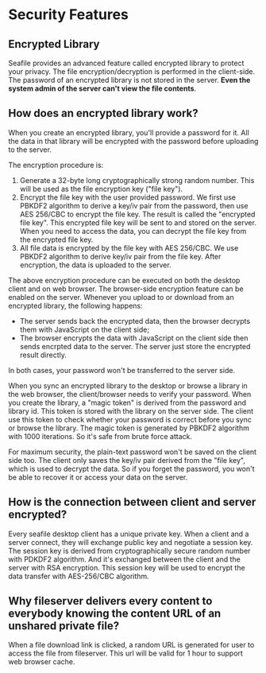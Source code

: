 # Security Features

## Encrypted Library

Seafile provides an advanced feature called encrypted library to protect your privacy. The file encryption/decryption is performed in the client-side. The password of an encrypted library is not stored in the server. **Even the system admin of the server can't view the file contents**.

## How does an encrypted library work?

When you create an encrypted library, you'll provide a password for it. All the data in that library will be encrypted with the password before uploading to the server.

The encryption procedure is:

1. Generate a 32-byte long cryptographically strong random number. This will be used as the file encryption key ("file key").
2. Encrypt the file key with the user provided password. We first use PBKDF2 algorithm to derive a key/iv pair from the password, then use AES 256/CBC to encrypt the file key. The result is called the "encrypted file key". This encrypted file key will be sent to and stored on the server. When you need to access the data, you can decrypt the file key from the encrypted file key.
3. All file data is encrypted by the file key with AES 256/CBC. We use PBKDF2 algorithm to derive key/iv pair from the file key. After encryption, the data is uploaded to the server.

The above encryption procedure can be executed on both the desktop client and on web browser. The browser-side encryption feature can be enabled on the server. Whenever you upload to or download from an encrypted library, the following happens:

* The server sends back the encrypted data, then the browser decrypts them with JavaScript on the client side;
* The browser encrypts the data with JavaScript on the client side then sends encrpted data to the server. The server just store the encrypted result directly.

In both cases, your password won't be transferred to the server side.

When you sync an encrypted library to the desktop or browse a library in the web browser, the client/browser needs to verify your password. When you create the library, a "magic token" is derived from the password and library id. This token is stored with the library on the server side. The client use this token to check whether your password is correct before you sync or browse the library. The magic token is generated by PBKDF2 algorithm with 1000 iterations. So it's safe from brute force attack.

For maximum security, the plain-text password won't be saved on the client side too. The client only saves the key/iv pair derived from the "file key", which is used to decrypt the data. So if you forget the password, you won't be able to recover it or access your data on the server.

## How is the connection between client and server encrypted?

Every seafile desktop client has a unique private key. When a client and a server connect, they will exchange public key and negotiate a session key. The session key is derived from cryptographically secure random number with PDKDF2 algorithm. And it's exchanged between the client and the server with RSA encryption. This session key will be used to encrypt the data transfer with AES-256/CBC algorithm.


## Why fileserver delivers every content to everybody knowing the content URL of an unshared private file?

When a file download link is clicked, a random URL is generated for user to access the file from fileserver. This url will be valid for 1 hour to support web browser cache. 

